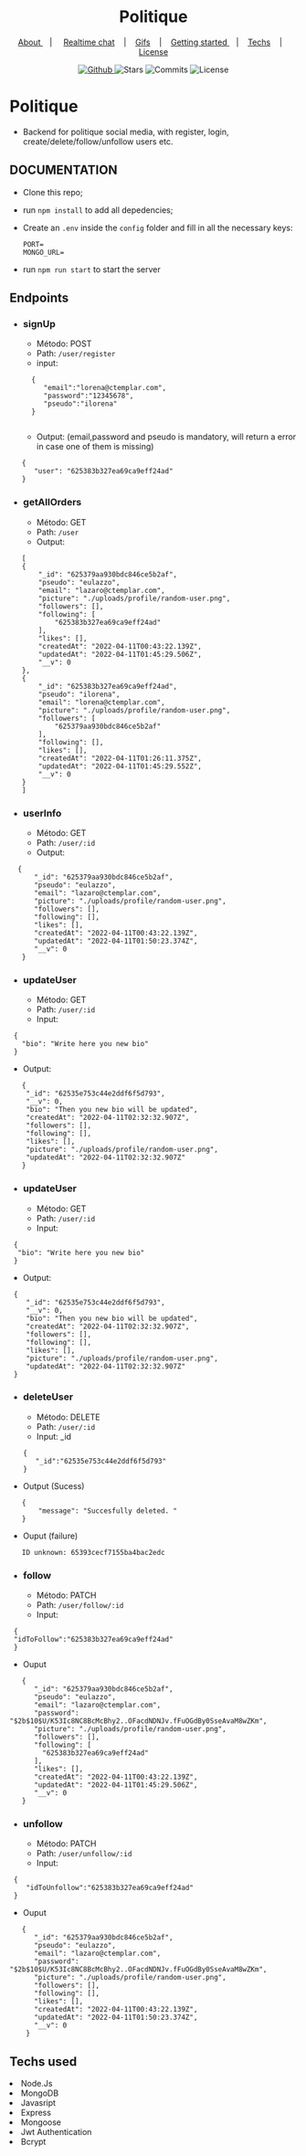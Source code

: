 

<h1 align="center">
  Politique 
</h1>
  
 

<p align="center" >
  <a href="#about"> About </a> &nbsp;&nbsp;&nbsp;| &nbsp;&nbsp;&nbsp;
  <a href="#realtime-chat">Realtime chat</a> &nbsp;&nbsp;&nbsp;|&nbsp;&nbsp;&nbsp;
  <a href="#application-features">Gifs</a> &nbsp;&nbsp;&nbsp;|&nbsp;&nbsp;&nbsp;
  <a href="#getting-started">Getting started </a> &nbsp;&nbsp;&nbsp;|&nbsp;&nbsp;&nbsp;
  <a href="#techs">Techs</a> &nbsp;&nbsp;&nbsp;|&nbsp;&nbsp;&nbsp;
  <a href="#license">License</a>
</p>


<p align="center">
  <a href="https://github.com/eulazzo" target="_blank">
    <img src="https://img.shields.io/static/v1?label=author&message=eulazzo&color=1877f2&labelColor=008000" alt="Github"> 
  </a>
    <img src="https://img.shields.io/github/stars/eulazzo/Sigma?color=1877f2&labelColor=008000" alt="Stars">
  <img src="https://img.shields.io/github/last-commit/eulazzo/Sigma?color=1877f2&labelColor=008000" alt="Commits">
  <img src="https://img.shields.io/static/v1?label=license&message=MIT&color=1877f2&labelColor=008000" alt="License">
</p>


# Politique
- Backend for politique social media, with register, login, create/delete/follow/unfollow users etc.


## DOCUMENTATION 

* Clone this repo;
* run `npm install` to add all depedencies;
* Create an `.env` inside the `config` folder and fill in all the necessary keys:
   ```
   PORT= 
   MONGO_URL= 
   ```

* run `npm run start` to start the server

## Endpoints

* ### signUp
  * Método: POST
  * Path: `/user/register`
  * input: 
  ```
    {
       "email":"lorena@ctemplar.com",
       "password":"12345678",
       "pseudo":"ilorena"
    }
    
  ```
  * Output: (email,password and pseudo is mandatory, will return a error in case one of them is missing)
```
   {
      "user": "625383b327ea69ca9eff24ad"
   }
 ```

* ### getAllOrders
  * Método: GET
  * Path: `/user`
  * Output: 
 ```
    [
	{
		"_id": "625379aa930bdc846ce5b2af",
		"pseudo": "eulazzo",
		"email": "lazaro@ctemplar.com",
		"picture": "./uploads/profile/random-user.png",
		"followers": [],
		"following": [
			"625383b327ea69ca9eff24ad"
		],
		"likes": [],
		"createdAt": "2022-04-11T00:43:22.139Z",
		"updatedAt": "2022-04-11T01:45:29.506Z",
		"__v": 0
	},
	{
		"_id": "625383b327ea69ca9eff24ad",
		"pseudo": "ilorena",
		"email": "lorena@ctemplar.com",
		"picture": "./uploads/profile/random-user.png",
		"followers": [
			"625379aa930bdc846ce5b2af"
		],
		"following": [],
		"likes": [],
		"createdAt": "2022-04-11T01:26:11.375Z",
		"updatedAt": "2022-04-11T01:45:29.552Z",
		"__v": 0
	}
    ] 
  ```


* ### userInfo
  * Método: GET
  * Path: `/user/:id`
  * Output:
```
  {
      "_id": "625379aa930bdc846ce5b2af",
      "pseudo": "eulazzo",
      "email": "lazaro@ctemplar.com",
      "picture": "./uploads/profile/random-user.png",
      "followers": [],
      "following": [],
      "likes": [],
      "createdAt": "2022-04-11T00:43:22.139Z",
      "updatedAt": "2022-04-11T01:50:23.374Z",
      "__v": 0
   }
 ```
 
 * ### updateUser
   * Método: GET
   * Path: `/user/:id`
   * Input:
  ```
   {
     "bio": "Write here you new bio"
   }
  ```
  * Output:
```
   {
    "_id": "62535e753c44e2ddf6f5d793",
    "__v": 0,
    "bio": "Then you new bio will be updated",
    "createdAt": "2022-04-11T02:32:32.907Z",
    "followers": [],
    "following": [],
    "likes": [],
    "picture": "./uploads/profile/random-user.png",
    "updatedAt": "2022-04-11T02:32:32.907Z"
   }
 ```

   
  
 * ### updateUser
   * Método: GET
   * Path: `/user/:id`
   * Input:
  ```
   {
	"bio": "Write here you new bio"
   }
  ```
  * Output:
```
 {
    "_id": "62535e753c44e2ddf6f5d793",
    "__v": 0,
    "bio": "Then you new bio will be updated",
    "createdAt": "2022-04-11T02:32:32.907Z",
    "followers": [],
    "following": [],
    "likes": [],
    "picture": "./uploads/profile/random-user.png",
    "updatedAt": "2022-04-11T02:32:32.907Z"
 }
 ```
 
 * ### deleteUser
   * Método: DELETE
   * Path: `/user/:id`
   * Input: _id
   ```
   {
      "_id":"62535e753c44e2ddf6f5d793"
   }
   ```
  * Output (Sucess)
```
   {
       "message": "Succesfully deleted. "
   }
 ```
  
  * Ouput (failure)
  ```
     ID unknown: 65393cecf7155ba4bac2edc
  ```
 
  * ### follow
    * Método: PATCH
    * Path: `/user/follow/:id`
    * Input:  
   ```
    {
	"idToFollow":"625383b327ea69ca9eff24ad"   
    }
   ```
  * Ouput
  ```
     {
        "_id": "625379aa930bdc846ce5b2af",
        "pseudo": "eulazzo",
        "email": "lazaro@ctemplar.com",
        "password": "$2b$10$U/K53Ic8NC8BcMcBhy2..OFacdNDNJv.fFuOGdBy0SseAvaM8wZKm",
        "picture": "./uploads/profile/random-user.png",
        "followers": [],
        "following": [
          "625383b327ea69ca9eff24ad"
        ],
        "likes": [],
        "createdAt": "2022-04-11T00:43:22.139Z",
        "updatedAt": "2022-04-11T01:45:29.506Z",
        "__v": 0
     }
  ```
  
  * ### unfollow
    * Método: PATCH
    * Path: `/user/unfollow/:id`
    * Input:  
   ```
    {
       "idToUnfollow":"625383b327ea69ca9eff24ad"   
    }
   ```
  * Ouput
  ```
     {
        "_id": "625379aa930bdc846ce5b2af",
        "pseudo": "eulazzo",
        "email": "lazaro@ctemplar.com",
        "password": "$2b$10$U/K53Ic8NC8BcMcBhy2..OFacdNDNJv.fFuOGdBy0SseAvaM8wZKm",
        "picture": "./uploads/profile/random-user.png",
        "followers": [],
        "following": [],
        "likes": [],
        "createdAt": "2022-04-11T00:43:22.139Z",
        "updatedAt": "2022-04-11T01:50:23.374Z",
        "__v": 0
      }
  ```
 
 
 
## Techs used

 <li> Node.Js </li>
 <li> MongoDB </li>
 <li> Javasript </li>
 <li> Express </li>
 <li> Mongoose </li>
 <li> Jwt Authentication </li>
 <li> Bcrypt </li>
